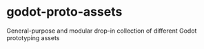 # godot-proto-assets
General-purpose and modular drop-in collection of different Godot prototyping assets
